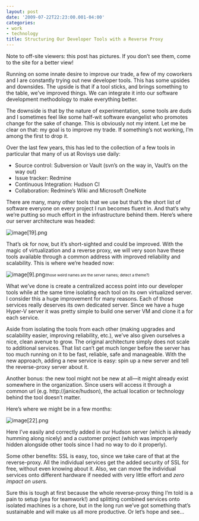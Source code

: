 ```yaml
---
layout: post
date: '2009-07-22T22:23:00.001-04:00'
categories:
- work
- technology
title: Structuring Our Developer Tools with a Reverse Proxy
---
```



Note to off-site viewers: this post has pictures. If you don’t see them, come to the site for a better view!

Running on some innate desire to improve our trade, a few of my coworkers and I are constantly trying out new developer tools. This has some upsides and downsides. The upside is that if a tool sticks, and brings something to the table, we’ve improved things. We can integrate it into our software development methodology to make everything better.

The downside is that by the nature of experimentation, some tools are duds and I sometimes feel like some half-wit software evangelist who promotes change for the sake of change. This is obviously not my intent. Let me be clear on that: my goal is to improve my trade. If something’s not working, I’m among the first to drop it.

Over the last few years, this has led to the collection of a few tools in particular that many of us at Rovisys use daily: 
* Source control: Subversion or Vault (svn’s on the way in, Vault’s on the way out) 
* Issue tracker: Redmine 
* Continuous Integration: Hudson CI 
* Collaboration: Redmine’s Wiki and Microsoft OneNote  


There are many, many other tools that we use but that’s the short list of software everyone on every project I run becomes fluent in. And that’s why we’re putting so much effort in the infrastructure behind them. Here’s where our server architecture was headed:

![image[19].png](/assets/2009/image[19].png)

That’s ok for now, but it’s short-sighted and could be improved. With the magic of virtualization and a reverse proxy, we will very soon have these tools available through a common address with improved reliability and scalability. This is where we’re headed now:  

![image[9].png](/assets/2009/image[9].png)<font size="1">(those weird names are the server names; detect a theme?)</font>





What we’ve done is create a centralized access point into our developer tools while at the same time isolating each tool on its own virtualized server. I consider this a huge improvement for many reasons. Each of those services really deserves its own dedicated server. Since we have a huge Hyper-V server it was pretty simple to build one server VM and clone it a for each service. 

Aside from isolating the tools from each other (making upgrades and scalability easier, improving reliability, etc.), we’ve also given ourselves a nice, clean avenue to grow. The original architecture simply does not scale to additional services. That list can’t get much longer before the server has too much running on it to be fast, reliable, safe and manageable. With the new approach, adding a new service is easy: spin up a new server and tell the reverse-proxy server about it. 

Another bonus: the new tool might not be new at all—it might already exist somewhere in the organization. Since users will access it through a common url (e.g. http://janice/hudson), the actual location or technology behind the tool doesn’t matter.

Here’s where we might be in a few months:

![image[22].png](/assets/2009/image[22].png) 

Here I’ve easily and correctly added in our Hudson server (which is already humming along nicely) and a customer project (which was improperly hidden alongside other tools since I had no way to do it properly). 

Some other benefits: SSL is easy, too, since we take care of that at the reverse-proxy. All the individual services get the added security of SSL for free, without even knowing about it. Also, we can move the individual services onto different hardware if needed with very little effort and *zero impact on users.*

Sure this is tough at first because the whole reverse-proxy thing I’m told is a pain to setup (yea for teamwork!) and splitting combined services onto isolated machines is a chore, but in the long run we’ve got something that’s sustainable and will make us all more productive. Or let’s hope and see...